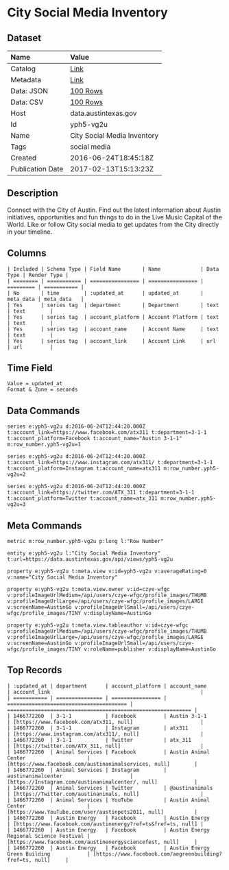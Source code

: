 # City Social Media Inventory

## Dataset

| Name | Value |
| :--- | :---- |
| Catalog | [Link](https://catalog.data.gov/dataset/city-social-media-inventory) |
| Metadata | [Link](https://data.austintexas.gov/api/views/yph5-vg2u) |
| Data: JSON | [100 Rows](https://data.austintexas.gov/api/views/yph5-vg2u/rows.json?max_rows=100) |
| Data: CSV | [100 Rows](https://data.austintexas.gov/api/views/yph5-vg2u/rows.csv?max_rows=100) |
| Host | data.austintexas.gov |
| Id | yph5-vg2u |
| Name | City Social Media Inventory |
| Tags | social media |
| Created | 2016-06-24T18:45:18Z |
| Publication Date | 2017-02-13T15:13:23Z |

## Description

Connect with the City of Austin. Find out the latest information about Austin initiatives, opportunities and fun things to do in the Live Music Capital of the World. Like or follow City social media to get updates from the City directly in your timeline.

## Columns

```ls
| Included | Schema Type | Field Name       | Name             | Data Type | Render Type |
| ======== | =========== | ================ | ================ | ========= | =========== |
| No       | time        | :updated_at      | updated_at       | meta_data | meta_data   |
| Yes      | series tag  | department       | Department       | text      | text        |
| Yes      | series tag  | account_platform | Account Platform | text      | text        |
| Yes      | series tag  | account_name     | Account Name     | text      | text        |
| Yes      | series tag  | account_link     | Account Link     | url       | url         |
```

## Time Field

```ls
Value = updated_at
Format & Zone = seconds
```

## Data Commands

```ls
series e:yph5-vg2u d:2016-06-24T12:44:20.000Z t:account_link=https://www.facebook.com/atx311 t:department=3-1-1 t:account_platform=Facebook t:account_name="Austin 3-1-1" m:row_number.yph5-vg2u=1

series e:yph5-vg2u d:2016-06-24T12:44:20.000Z t:account_link=https://www.instagram.com/atx311/ t:department=3-1-1 t:account_platform=Instagram t:account_name=atx311 m:row_number.yph5-vg2u=2

series e:yph5-vg2u d:2016-06-24T12:44:20.000Z t:account_link=https://twitter.com/ATX_311 t:department=3-1-1 t:account_platform=Twitter t:account_name=atx_311 m:row_number.yph5-vg2u=3
```

## Meta Commands

```ls
metric m:row_number.yph5-vg2u p:long l:"Row Number"

entity e:yph5-vg2u l:"City Social Media Inventory" t:url=https://data.austintexas.gov/api/views/yph5-vg2u

property e:yph5-vg2u t:meta.view v:id=yph5-vg2u v:averageRating=0 v:name="City Social Media Inventory"

property e:yph5-vg2u t:meta.view.owner v:id=czye-wfgc v:profileImageUrlMedium=/api/users/czye-wfgc/profile_images/THUMB v:profileImageUrlLarge=/api/users/czye-wfgc/profile_images/LARGE v:screenName=AustinGo v:profileImageUrlSmall=/api/users/czye-wfgc/profile_images/TINY v:displayName=AustinGo

property e:yph5-vg2u t:meta.view.tableauthor v:id=czye-wfgc v:profileImageUrlMedium=/api/users/czye-wfgc/profile_images/THUMB v:profileImageUrlLarge=/api/users/czye-wfgc/profile_images/LARGE v:screenName=AustinGo v:profileImageUrlSmall=/api/users/czye-wfgc/profile_images/TINY v:roleName=publisher v:displayName=AustinGo
```

## Top Records

```ls
| :updated_at | department      | account_platform | account_name                            | account_link                                                 | 
| =========== | =============== | ================ | ======================================= | ============================================================ | 
| 1466772260  | 3-1-1           | Facebook         | Austin 3-1-1                            | [https://www.facebook.com/atx311, null]                      | 
| 1466772260  | 3-1-1           | Instagram        | atx311                                  | [https://www.instagram.com/atx311/, null]                    | 
| 1466772260  | 3-1-1           | Twitter          | atx_311                                 | [https://twitter.com/ATX_311, null]                          | 
| 1466772260  | Animal Services | Facebook         | Austin Animal Center                    | [https://www.facebook.com/austinanimalservices, null]        | 
| 1466772260  | Animal Services | Instagram        | austinanimalcenter                      | [https://Instagram.com/austinanimalcenter/, null]            | 
| 1466772260  | Animal Services | Twitter          | @austinanimals                          | [https://Twitter.com/austinanimals, null]                    | 
| 1466772260  | Animal Services | YouTube          | Austin Animal Center                    | [https://www.YouTube.com/user/austinpets2011, null]          | 
| 1466772260  | Austin Energy   | Facebook         | Austin Energy                           | [https://www.facebook.com/austinenergy?ref=ts&fref=ts, null] | 
| 1466772260  | Austin Energy   | Facebook         | Austin Energy Regional Science Festival | [https://www.facebook.com/austinenergysciencefest, null]     | 
| 1466772260  | Austin Energy   | Facebook         | Austin Energy Green Building            | [https://www.facebook.com/aegreenbuilding?fref=ts, null]     | 
```